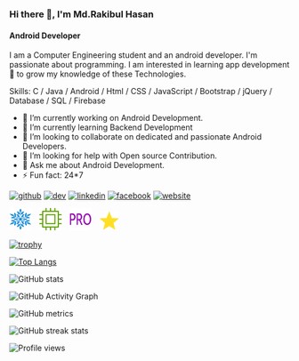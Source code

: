 ### Hi there 👋, I'm Md.Rakibul Hasan
#### Android Developer
I am a Computer Engineering student and an android developer.
I'm passionate about programming. I am interested in learning app development 💖 to grow my knowledge of these Technologies.

Skills: C / Java / Android / Html / CSS / JavaScript / Bootstrap / jQuery / Database / SQL / Firebase

- 🔭 I’m currently working on Android Development. 
- 🌱 I’m currently learning Backend Development 
- 👯 I’m looking to collaborate on dedicated and passionate Android Developers. 
- 🤔 I’m looking for help with Open source Contribution. 
- 💬 Ask me about  Android Development. 
- ⚡ Fun fact: 24*7 


[<img src='https://cdn.jsdelivr.net/npm/simple-icons@3.0.1/icons/github.svg' alt='github' height='40'>](https://github.com/Rakib126)  [<img src='https://cdn.jsdelivr.net/npm/simple-icons@3.0.1/icons/hashnode.svg' alt='dev' height='40'>](https://hashnode.com/@rakibul606)  [<img src='https://cdn.jsdelivr.net/npm/simple-icons@3.0.1/icons/linkedin.svg' alt='linkedin' height='40'>](https://www.linkedin.com/in/https://www.linkedin.com/in/rakibul-hasan-9bb7401b3//)  [<img src='https://cdn.jsdelivr.net/npm/simple-icons@3.0.1/icons/facebook.svg' alt='facebook' height='40'>](https://www.facebook.com/https://www.facebook.com/profile.php?id=100041659265020)  [<img src='https://cdn.jsdelivr.net/npm/simple-icons@3.0.1/icons/icloud.svg' alt='website' height='40'>](https://sites.google.com/diu.edu.bd/spiralforge/home)  

<a href='https://archiveprogram.github.com/'><img src='https://raw.githubusercontent.com/acervenky/animated-github-badges/master/assets/acbadge.gif' width='40' height='40'></a> <a href='https://docs.github.com/en/developers'><img src='https://raw.githubusercontent.com/acervenky/animated-github-badges/master/assets/devbadge.gif' width='40' height='40'></a> <a href='https://github.com/pricing'><img src='https://raw.githubusercontent.com/acervenky/animated-github-badges/master/assets/pro.gif' width='40' height='40'></a> <a href='https://stars.github.com/'><img src='https://raw.githubusercontent.com/acervenky/animated-github-badges/master/assets/starbadge.gif' width='35' height='35'></a> 

[![trophy](https://github-profile-trophy.vercel.app/?username=Rakib126)](https://github.com/ryo-ma/github-profile-trophy)

[![Top Langs](https://github-readme-stats.vercel.app/api/top-langs/?username=Rakib126)](https://github.com/anuraghazra/github-readme-stats)

![GitHub stats](https://github-readme-stats.vercel.app/api?username=Rakib126&show_icons=true&count_private=true)  

![GitHub Activity Graph](https://activity-graph.herokuapp.com/graph?username=Rakib126)  

![GitHub metrics](https://metrics.lecoq.io/Rakib126)  

![GitHub streak stats](https://github-readme-streak-stats.herokuapp.com/?user=Rakib126)  

![Profile views](https://gpvc.arturio.dev/Rakib126)  
